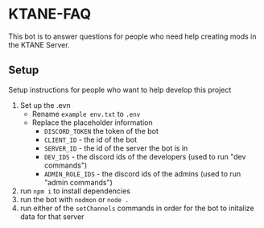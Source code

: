 # KTANE-FAQ
This bot is to answer questions for people who need help creating mods in the KTANE Server. 

## Setup
Setup instructions for people who want to help develop this project

1. Set up the .evn
    - Rename `example env.txt` to `.env`
    - Replace the placeholder information
        - `DISCORD_TOKEN` the token of the bot
        - `CLIENT_ID` - the id of the bot
        - `SERVER_ID` - the id of the server the bot is in
        - `DEV_IDS` - the discord ids of the developers (used to run "dev commands")
        - `ADMIN_ROLE_IDS` - the discord ids of the admins (used to run "admin commands")
2. run `npm i` to install dependencies
3. run the bot with `nodmon` or `node .`
4. run either of the `setChannels` commands in order for the bot to initalize data for that server
